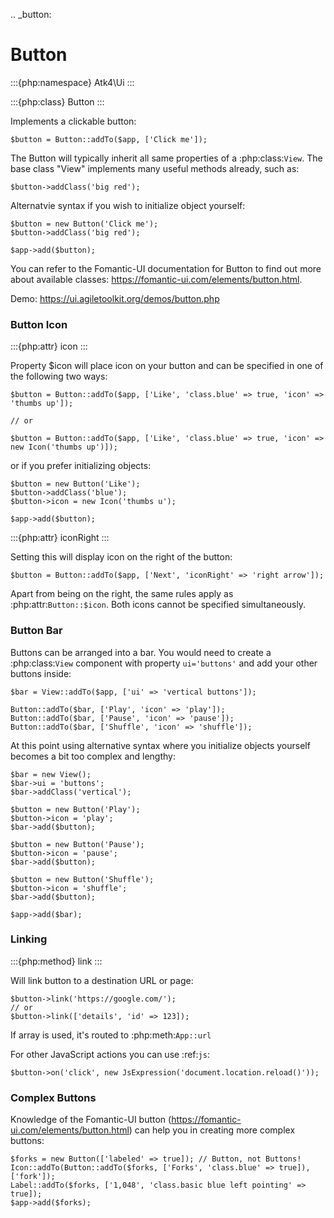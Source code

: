 .. _button:

# Button

:::{php:namespace} Atk4\Ui
:::

:::{php:class} Button
:::

Implements a clickable button:

```
$button = Button::addTo($app, ['Click me']);
```

The Button will typically inherit all same properties of a :php:class:`View`. The base class "View"
implements many useful methods already, such as:

```
$button->addClass('big red');
```

Alternatvie syntax if you wish to initialize object yourself:

```
$button = new Button('Click me');
$button->addClass('big red');

$app->add($button);
```

You can refer to the Fomantic-UI documentation for Button to find out more about available classes: https://fomantic-ui.com/elements/button.html.

Demo: https://ui.agiletoolkit.org/demos/button.php

### Button Icon

:::{php:attr} icon
:::

Property $icon will place icon on your button and can be specified in one of the following two ways:

```
$button = Button::addTo($app, ['Like', 'class.blue' => true, 'icon' => 'thumbs up']);

// or

$button = Button::addTo($app, ['Like', 'class.blue' => true, 'icon' => new Icon('thumbs up')]);
```

or if you prefer initializing objects:

```
$button = new Button('Like');
$button->addClass('blue');
$button->icon = new Icon('thumbs u');

$app->add($button);
```

:::{php:attr} iconRight
:::

Setting this will display icon on the right of the button:

```
$button = Button::addTo($app, ['Next', 'iconRight' => 'right arrow']);
```

Apart from being on the right, the same rules apply as :php:attr:`Button::$icon`. Both
icons cannot be specified simultaneously.

### Button Bar

Buttons can be arranged into a bar. You would need to create a :php:class:`View` component
with property `ui='buttons'` and add your other buttons inside:

```
$bar = View::addTo($app, ['ui' => 'vertical buttons']);

Button::addTo($bar, ['Play', 'icon' => 'play']);
Button::addTo($bar, ['Pause', 'icon' => 'pause']);
Button::addTo($bar, ['Shuffle', 'icon' => 'shuffle']);
```

At this point using alternative syntax where you initialize objects yourself becomes a bit too complex and lengthy:

```
$bar = new View();
$bar->ui = 'buttons';
$bar->addClass('vertical');

$button = new Button('Play');
$button->icon = 'play';
$bar->add($button);

$button = new Button('Pause');
$button->icon = 'pause';
$bar->add($button);

$button = new Button('Shuffle');
$button->icon = 'shuffle';
$bar->add($button);

$app->add($bar);
```

### Linking

:::{php:method} link
:::

Will link button to a destination URL or page:

```
$button->link('https://google.com/');
// or
$button->link(['details', 'id' => 123]);
```

If array is used, it's routed to :php:meth:`App::url`

For other JavaScript actions you can use :ref:`js`:

```
$button->on('click', new JsExpression('document.location.reload()'));
```

### Complex Buttons

Knowledge of the Fomantic-UI button (https://fomantic-ui.com/elements/button.html) can help you
in creating more complex buttons:

```
$forks = new Button(['labeled' => true]); // Button, not Buttons!
Icon::addTo(Button::addTo($forks, ['Forks', 'class.blue' => true]), ['fork']);
Label::addTo($forks, ['1,048', 'class.basic blue left pointing' => true]);
$app->add($forks);
```
